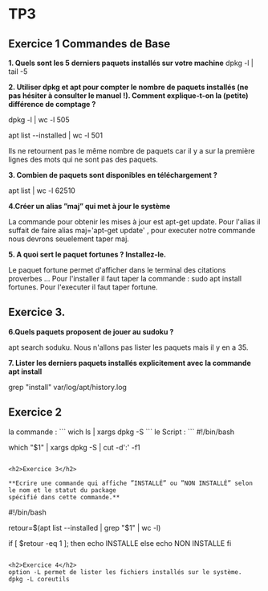   <h1>TP3 </h1>
  <h2>Exercice 1 Commandes de Base </h2>

**1. Quels sont les 5 derniers paquets installés sur votre machine**
  dpkg -l | tail -5
  
  
 **2.  Utiliser dpkg et apt pour compter le nombre de paquets installés (ne pas hésiter à consulter le manuel !).
Comment explique-t-on la (petite) différence de comptage ?**

dpkg -l | wc -l
505

apt list --installed | wc -l 
501

Ils ne retournent pas le même nombre de paquets car il y a sur la première lignes des mots qui ne sont pas des paquets.

**3. Combien de paquets sont disponibles en téléchargement ?**

apt list | wc -l
62510


**4.Créer un alias ”maj” qui met à jour le système**

La commande pour obtenir les mises à jour est apt-get update.
Pour l'alias il suffait de faire alias maj='apt-get update' , pour executer notre commande nous devrons seuelement taper maj.


**5. A quoi sert le paquet fortunes ? Installez-le.**

Le paquet fortune permet d'afficher dans le terminal des citations proverbes ...
Pour l'installer il faut taper la commande : sudo apt install fortunes.
Pour l'executer il faut taper fortune.

<h2> Exercice 3. </h2>

**6.Quels paquets proposent de jouer au sudoku ?**

apt search soduku. Nous n'allons pas lister les paquets mais il y en a 35.

**7. Lister les derniers paquets installés explicitement avec la commande apt install**

grep "install" var/log/apt/history.log

<h2>Exercice 2</h2>
la commande :
```
wich ls | xargs dpkg -S
```
le Script :
```
#!/bin/bash

which "$1" | xargs dpkg -S | cut -d':' -f1
```

<h2>Exercice 3</h2>

**Ecrire une commande qui affiche ”INSTALLÉ” ou ”NON INSTALLÉ” selon le nom et le statut du package
spécifié dans cette commande.**
```
#!/bin/bash

retour=$(apt list --installed | grep "$1" | wc -l)

if [ $retour -eq 1 ]; then
        echo INSTALLE
else
        echo NON INSTALLE 
fi
```

<h2>Exercice 4</h2>
option -L permet de lister les fichiers installés sur le système.
dpkg -L coreutils


